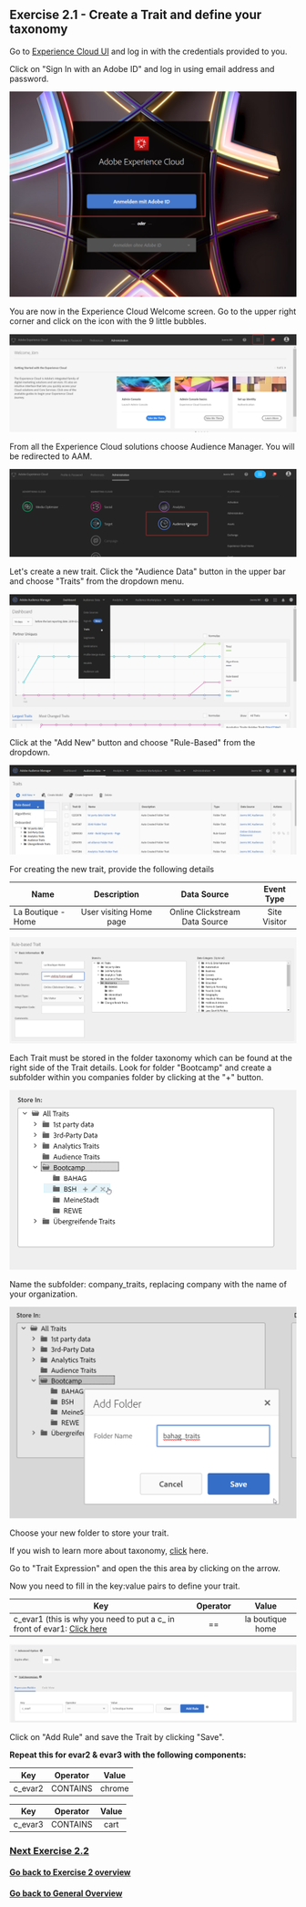 ## Exercise 2.1 - Create a Trait and define your taxonomy

Go to [Experience Cloud UI](https://experiencecloud.adobe.com) and log in with the credentials provided to you. 

Click on "Sign In with an Adobe ID" and log in using email address and password.

![Data Ingestion](./images/login.png)

You are now in the Experience Cloud Welcome screen. Go to the upper right corner and click on the icon with the 9 little bubbles.

![Data Ingestion](./images/welcome.png)

From all the Experience Cloud solutions choose Audience Manager. You will be redirected to AAM.

![Data Ingestion](./images/aam-icon.png)

Let's create a new trait. Click the "Audience Data" button in the upper bar and choose "Traits" from the dropdown menu.

![Data Ingestion](./images/traits1.png)

Click at the "Add New" button and choose "Rule-Based" from the dropdown. 

![Data Ingestion](./images/traits2.png)

For creating the new trait, provide the following details


| Name              | Description     | Data Source  | Event Type |
| ----------------- |:-------------:| :-----------------:| :--------:|
| La Boutique - Home         | User visiting Home page          | Online Clickstream Data Source         | Site Visitor     |


![Data Ingestion](./images/traits3.png)

Each Trait must be stored in the folder taxonomy which can be found at the right side of the Trait details. Look for folder "Bootcamp" and create a subfolder within you companies folder by clicking at the "+" button. 

![Data Ingestion](./images/traits4.png)

Name the subfolder: company_traits, replacing company with the name of your organization.

![Data Ingestion](./images/traits5.1.png)

Choose your new folder to store your trait.

If you wish to learn more about taxonomy, [click](https://marketing.adobe.com/resources/help/en_US/aam/c_common_taxonomy_about.html)  here.

Go to "Trait Expression" and open the this area by clicking on the arrow.

Now you need to fill in the key:value pairs to define your trait.

| Key              | Operator     | Value |
| ----------------- |:-------------:| :-----------------:|
|c_evar1 (this is why you need to put a c_ in front of evar1: [Click here](https://marketing.adobe.com/resources/help/en_US/aam/r_tb_variable_prefixes.html)| ==         |la boutique home        |

![Data Ingestion](./images/traits5.2.png)

Click on "Add Rule" and save the Trait by clicking "Save".

**Repeat this for evar2 & evar3 with the following components:**

| Key              | Operator     | Value |
| ----------------- |:-------------:| :-----------------:|
|c_evar2 | CONTAINS        |chrome       |

| Key              | Operator     | Value |
| ----------------- |:-------------:| :-----------------:|
|c_evar3 | CONTAINS        |cart|


### [Next Exercise 2.2](./ex2.md)
#### [Go back to Exercise 2 overview](./README.md)
#### [Go back to General Overview](../README.md)


